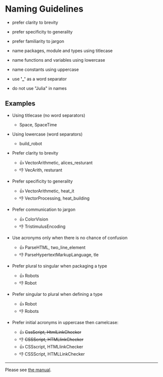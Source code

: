 
# Naming Guidelines

- prefer clarity to brevity   

- prefer specificity to generality    

- prefer familiarity to jargon   

- name packages, module and types using titlecase  

- name functions and variables using lowercase  

- name constants using uppercase  

- use __'\_'__ as a word separator

- do not use "Julia" in names

## Examples

- Using titlecase (no word separators)
  - Space, SpaceTime

- Using lowercase (word separators)
  - build_robot
  
- Prefer clarity to brevity  
  - :thumbsup: VectorArithmetic, alices_resturant
  - :thumbsdown: VecArith, resturant
  
- Prefer specificity to generality  
  - :thumbsup: VectorArithmetic, heat_it
  - :thumbsdown:  VectorProcessing, heat_building

- Prefer communication to jargon  
  - :thumbsup: ColorVision
  - :thumbsdown:  TristimulusEncoding

- Use acronyms only when there is no chance of confusion
  - :thumbsup: ParseHTML, two_line_element
  - :thumbsdown:  ParseHypertextMarkupLanguage, tle

- Prefer plural to singular when packaging a type
  - :thumbsup: Robots
  - :thumbsdown:  Robot

- Prefer singular to plural when defining a type
  - :thumbsup: Robot
  - :thumbsdown:  Robots

- Prefer initial acronyms in uppercase then camelcase:
  - :thumbsup: ~~CssScript, HtmlLinkChecker~~
  - :thumbsdown:  ~~CSSScript, HTMLlinkChecker~~
  - :thumbsup: CSSscript, HTMLlinkChecker
  - :thumbsdown:  CSSScript, HTMLLinkChecker


------  
    
Please see [the manual](http://docs.julialang.org/en/latest/manual/packages/#guidelines-for-naming-a-package).

